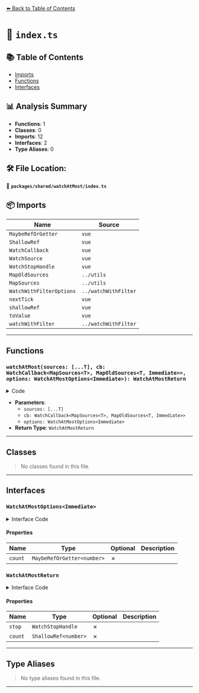 [⬅️ Back to Table of Contents](../../../index.md)

# 📄 `index.ts`

## 📚 Table of Contents

- [Imports](#imports)
- [Functions](#functions)
- [Interfaces](#interfaces)

## 📊 Analysis Summary

- **Functions**: 1
- **Classes**: 0
- **Imports**: 12
- **Interfaces**: 2
- **Type Aliases**: 0

## 🛠️ File Location:
📂 **`packages/shared/watchAtMost/index.ts`**

## 📦 Imports

| Name | Source |
|------|--------|
| `MaybeRefOrGetter` | `vue` |
| `ShallowRef` | `vue` |
| `WatchCallback` | `vue` |
| `WatchSource` | `vue` |
| `WatchStopHandle` | `vue` |
| `MapOldSources` | `../utils` |
| `MapSources` | `../utils` |
| `WatchWithFilterOptions` | `../watchWithFilter` |
| `nextTick` | `vue` |
| `shallowRef` | `vue` |
| `toValue` | `vue` |
| `watchWithFilter` | `../watchWithFilter` |


---

## Functions

### `watchAtMost(sources: [...T], cb: WatchCallback<MapSources<T>, MapOldSources<T, Immediate>>, options: WatchAtMostOptions<Immediate>): WatchAtMostReturn`

<details><summary>Code</summary>

```ts
export function watchAtMost<T extends Readonly<WatchSource<unknown>[]>, Immediate extends Readonly<boolean> = false>(sources: [...T], cb: WatchCallback<MapSources<T>, MapOldSources<T, Immediate>>, options: WatchAtMostOptions<Immediate>): WatchAtMostReturn
```
</details>

- **Parameters**:
  - `sources: [...T]`
  - `cb: WatchCallback<MapSources<T>, MapOldSources<T, Immediate>>`
  - `options: WatchAtMostOptions<Immediate>`
- **Return Type**: `WatchAtMostReturn`

---

## Classes

> No classes found in this file.


---

## Interfaces

### `WatchAtMostOptions<Immediate>`

<details><summary>Interface Code</summary>

```ts
export interface WatchAtMostOptions<Immediate> extends WatchWithFilterOptions<Immediate> {
  count: MaybeRefOrGetter<number>
}
```
</details>

#### Properties

| Name | Type | Optional | Description |
|------|------|----------|-------------|
| `count` | `MaybeRefOrGetter<number>` | ✗ |  |

### `WatchAtMostReturn`

<details><summary>Interface Code</summary>

```ts
export interface WatchAtMostReturn {
  stop: WatchStopHandle
  count: ShallowRef<number>
}
```
</details>

#### Properties

| Name | Type | Optional | Description |
|------|------|----------|-------------|
| `stop` | `WatchStopHandle` | ✗ |  |
| `count` | `ShallowRef<number>` | ✗ |  |


---

## Type Aliases

> No type aliases found in this file.


---